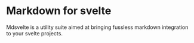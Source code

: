 # Markdown for svelte

Mdsvelte is a utility suite aimed at bringing fussless markdown integration to your svelte projects.
